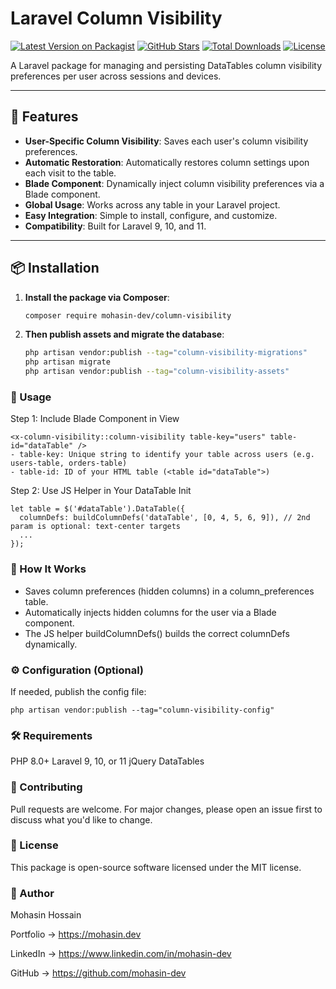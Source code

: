 # Laravel Column Visibility

[![Latest Version on Packagist](https://img.shields.io/packagist/v/mohasin-dev/column-visibility.svg?style=flat-square)](https://packagist.org/packages/mohasin-dev/column-visibility)
[![GitHub Stars](https://img.shields.io/github/stars/mohasin-dev/column-visibility?style=flat-square)](https://github.com/mohasin-dev/column-visibility/stargazers)
[![Total Downloads](https://img.shields.io/packagist/dt/mohasin-dev/column-visibility.svg?style=flat-square)](https://packagist.org/packages/mohasin-dev/column-visibility)
[![License](https://img.shields.io/github/license/mohasin-dev/column-visibility?style=flat-square)](LICENSE)

A Laravel package for managing and persisting DataTables column visibility preferences per user across sessions and devices.

---

## 🚀 Features

- **User-Specific Column Visibility**: Saves each user's column visibility preferences.
- **Automatic Restoration**: Automatically restores column settings upon each visit to the table.
- **Blade Component**: Dynamically inject column visibility preferences via a Blade component.
- **Global Usage**: Works across any table in your Laravel project.
- **Easy Integration**: Simple to install, configure, and customize.
- **Compatibility**: Built for Laravel 9, 10, and 11.

---

## 📦 Installation

1. **Install the package via Composer**:

   ```bash
   composer require mohasin-dev/column-visibility

2. **Then publish assets and migrate the database**:
    
    ```bash
    php artisan vendor:publish --tag="column-visibility-migrations"
    php artisan migrate
    php artisan vendor:publish --tag="column-visibility-assets"

### 🧩 Usage

Step 1: Include Blade Component in View

    <x-column-visibility::column-visibility table-key="users" table-id="dataTable" />
    - table-key: Unique string to identify your table across users (e.g. users-table, orders-table)
    - table-id: ID of your HTML table (<table id="dataTable">)
  
Step 2: Use JS Helper in Your DataTable Init

    let table = $('#dataTable').DataTable({
      columnDefs: buildColumnDefs('dataTable', [0, 4, 5, 6, 9]), // 2nd param is optional: text-center targets
      ...
    });

### 🧠 How It Works

- Saves column preferences (hidden columns) in a column_preferences table.
- Automatically injects hidden columns for the user via a Blade component.
- The JS helper buildColumnDefs() builds the correct columnDefs dynamically.

### ⚙️ Configuration (Optional)
If needed, publish the config file:
    
    php artisan vendor:publish --tag="column-visibility-config"

### 🛠️ Requirements

PHP 8.0+
Laravel 9, 10, or 11
jQuery DataTables

### 🤝 Contributing

Pull requests are welcome. For major changes, please open an issue first to discuss what you'd like to change.

### 📝 License

This package is open-source software licensed under the MIT license.

### 🙌 Author

Mohasin Hossain

Portfolio → https://mohasin.dev

LinkedIn → https://www.linkedin.com/in/mohasin-dev

GitHub → https://github.com/mohasin-dev
